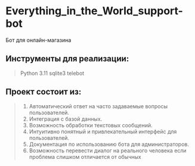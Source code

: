 # Everything_in_the_World_support-bot
Бот для онлайн-магазина
## Инструменты для реализации:
> Python 3.11
> sqlite3
> telebot

## Проект состоит из:
> 1. Автоматический ответ на часто задаваемые вопросы пользователей. 
> 2. Интеграция с базой данных.
> 3. Возможность обработки текстовых сообщений.
> 4. Интуитивно понятный и привлекательный интерфейс для пользователей.
> 5. Документация по использованию бота для администраторов.
> 6. Возможность перевести диалог на реального человека если проблема слишком отличается от обычных

